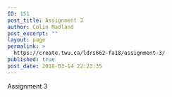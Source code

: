 ```yaml
---
ID: 151
post_title: Assignment 3
author: Colin Madland
post_excerpt: ""
layout: page
permalink: >
  https://create.twu.ca/ldrs662-fa18/assignment-3/
published: true
post_date: 2018-03-14 22:23:35
---
```

Assignment 3